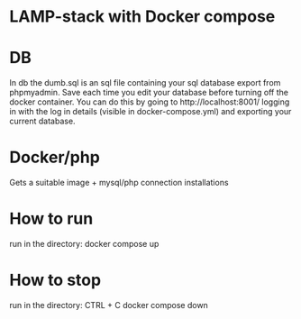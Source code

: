 # LAMP-stack with Docker compose

# DB
In db the dumb.sql is an sql file containing your sql database export from phpmyadmin. 
Save each time you edit your database before turning off the docker container.
You can do this by going to http://localhost:8001/ logging in with the log in details (visible in docker-compose.yml) and exporting your current database.

# Docker/php
Gets a suitable image + mysql/php connection installations


# How to run
run in the directory:
docker compose up

# How to stop
run in the directory:
CTRL + C
docker compose down
